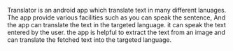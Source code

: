 Translator is an android app which translate text in many different lanuages. The app provide various facilities such as you can speak the 
sentence, And the app can translate the text in the targeted language. it can speak the text entered by the user. the app is helpful to 
extract the text from an image and can translate the fetched text into the targeted language. 
